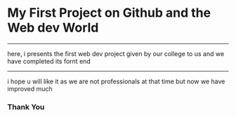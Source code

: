 <h1> My First Project on Github and the Web dev World </h1>

<hr>
<p> here, i presents the first web dev project given by our college to us and we have completed its fornt end </p>

<hr>
<p>i hope u will like it as we are not professionals at that time but now we have improved much</p>

<h3>Thank You</h3>
